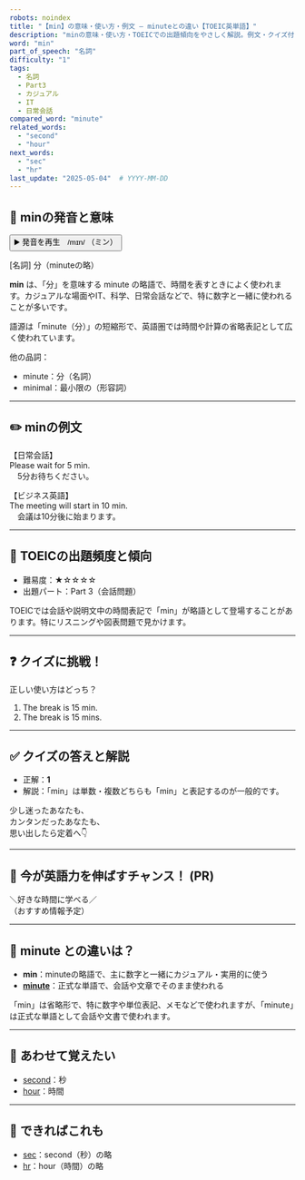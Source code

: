 ```yaml
---
robots: noindex
title: "【min】の意味・使い方・例文 ― minuteとの違い【TOEIC英単語】"
description: "minの意味・使い方・TOEICでの出題傾向をやさしく解説。例文・クイズ付きでminuteとの違いもわかりやすく学べます。"
word: "min"
part_of_speech: "名詞"
difficulty: "1"
tags:
  - 名詞
  - Part3
  - カジュアル
  - IT
  - 日常会話
compared_word: "minute"
related_words:
  - "second"
  - "hour"
next_words:
  - "sec"
  - "hr"
last_update: "2025-05-04"  # YYYY-MM-DD
---
```


## 🔰 minの発音と意味

<button class="play-audio" onclick="playTTS('min')">
  <span class="play-audio-main">
    ▶️ 発音を再生　/mɪn/
  </span>
  <span class="play-audio-sub">
    （ミン）
  </span>
</button>

[名詞] 分（minuteの略）

**min** は、「分」を意味する minute の略語で、時間を表すときによく使われます。カジュアルな場面やIT、科学、日常会話などで、特に数字と一緒に使われることが多いです。

語源は「minute（分）」の短縮形で、英語圏では時間や計算の省略表記として広く使われています。

他の品詞：  
- minute：分（名詞）
- minimal：最小限の（形容詞）

---

## ✏️ minの例文

【日常会話】  
Please wait for 5 min.  
　5分お待ちください。

【ビジネス英語】  
The meeting will start in 10 min.  
　会議は10分後に始まります。

---

## 🎯 TOEICの出題頻度と傾向

- 難易度：★☆☆☆☆
- 出題パート：Part 3（会話問題）

TOEICでは会話や説明文中の時間表記で「min」が略語として登場することがあります。特にリスニングや図表問題で見かけます。

---

## ❓ クイズに挑戦！

正しい使い方はどっち？

1. The break is 15 min.  
2. The break is 15 mins.

---

## ✅ クイズの答えと解説

- 正解：**1**
- 解説：「min」は単数・複数どちらも「min」と表記するのが一般的です。

少し迷ったあなたも、  
カンタンだったあなたも、  
思い出したら定着へ👇️

---

## 🚀 今が英語力を伸ばすチャンス！ (PR)

<div class="info-center">
＼好きな時間に学べる／<br>  
（おすすめ情報予定）
</div>

---

## 🤔  minute との違いは？

- **min**：minuteの略語で、主に数字と一緒にカジュアル・実用的に使う
- **[minute](/word/minute)**：正式な単語で、会話や文章でそのまま使われる

「min」は省略形で、特に数字や単位表記、メモなどで使われますが、「minute」は正式な単語として会話や文書で使われます。

---

## 🧩 あわせて覚えたい

- [second](/word/second)：秒
- [hour](/word/hour)：時間

---

## 📖 できればこれも

- [sec](/word/sec)：second（秒）の略
- [hr](/word/hr)：hour（時間）の略

<!-- cvid: aid12_bid36 -->
